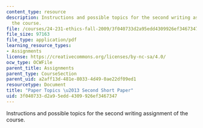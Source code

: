 ```yaml
---
content_type: resource
description: Instructions and possible topics for the second writing assignment of
  the course.
file: /courses/24-231-ethics-fall-2009/3f040733d2a95edd4309926ef3467347_MIT24_231F09_paper2.pdf
file_size: 97163
file_type: application/pdf
learning_resource_types:
- Assignments
license: https://creativecommons.org/licenses/by-nc-sa/4.0/
ocw_type: OCWFile
parent_title: Assignments
parent_type: CourseSection
parent_uid: a2aff13d-481e-8033-4d49-0ae22df09ed1
resourcetype: Document
title: "Paper Topics \u2013 Second Short Paper"
uid: 3f040733-d2a9-5edd-4309-926ef3467347
---
```

Instructions and possible topics for the second writing assignment of the course.